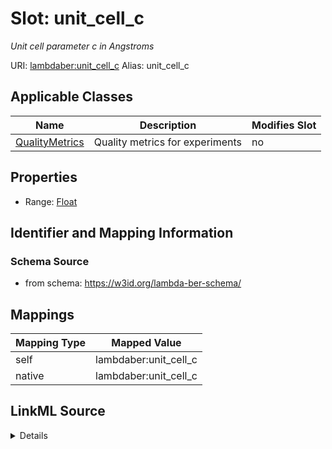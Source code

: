 

# Slot: unit_cell_c 


_Unit cell parameter c in Angstroms_





URI: [lambdaber:unit_cell_c](https://w3id.org/lambda-ber-schema/unit_cell_c)
Alias: unit_cell_c

<!-- no inheritance hierarchy -->





## Applicable Classes

| Name | Description | Modifies Slot |
| --- | --- | --- |
| [QualityMetrics](QualityMetrics.md) | Quality metrics for experiments |  no  |






## Properties

* Range: [Float](Float.md)




## Identifier and Mapping Information






### Schema Source


* from schema: https://w3id.org/lambda-ber-schema/




## Mappings

| Mapping Type | Mapped Value |
| ---  | ---  |
| self | lambdaber:unit_cell_c |
| native | lambdaber:unit_cell_c |




## LinkML Source

<details>
```yaml
name: unit_cell_c
description: Unit cell parameter c in Angstroms
from_schema: https://w3id.org/lambda-ber-schema/
rank: 1000
alias: unit_cell_c
owner: QualityMetrics
domain_of:
- QualityMetrics
range: float

```
</details>